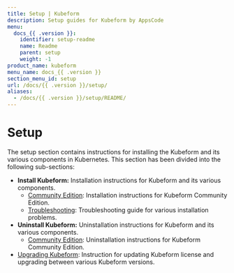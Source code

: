 ```yaml
---
title: Setup | Kubeform
description: Setup guides for Kubeform by AppsCode
menu:
  docs_{{ .version }}:
    identifier: setup-readme
    name: Readme
    parent: setup
    weight: -1
product_name: kubeform
menu_name: docs_{{ .version }}
section_menu_id: setup
url: /docs/{{ .version }}/setup/
aliases:
  - /docs/{{ .version }}/setup/README/
---
```


# Setup

The setup section contains instructions for installing the Kubeform and its various components in Kubernetes. This section has been divided into the following sub-sections:

- **Install Kubeform:** Installation instructions for Kubeform and its various components.
  - [Community Edition](/docs/setup/install/community.md): Installation instructions for Kubeform Community Edition.
  - [Troubleshooting](/docs/setup/install/troubleshoting.md): Troubleshooting guide for various installation problems.
- **Uninstall Kubeform:** Uninstallation instructions for Kubeform and its various components.
  - [Community Edition](/docs/setup/uninstall/community.md): Uninstallation instructions for Kubeform Community Edition.
- [Upgrading Kubeform](/docs/setup/upgrade.md): Instruction for updating Kubeform license and upgrading between various Kubeform versions.
